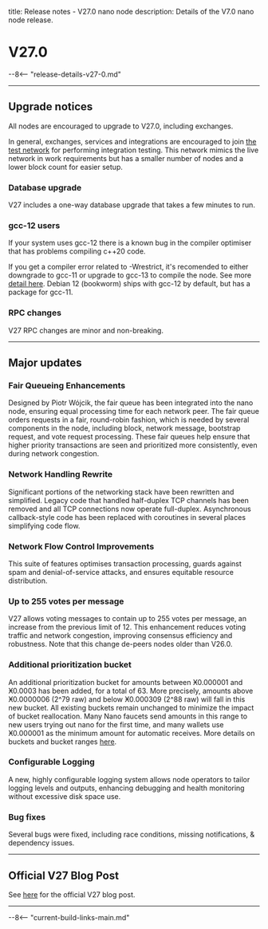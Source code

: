title: Release notes - V27.0 nano node
description: Details of the V7.0 nano node release.

# V27.0

--8<-- "release-details-v27-0.md"

---

## Upgrade notices

All nodes are encouraged to upgrade to V27.0, including exchanges.

In general, exchanges, services and integrations are encouraged to join [the test network](../running-a-node/test-network.md) for performing integration testing. This network mimics the live network in work requirements but has a smaller number of nodes and a lower block count for easier setup.

### Database upgrade

V27 includes a one-way database upgrade that takes a few minutes to run.

### gcc-12 users

If your system uses gcc-12 there is a known bug in the compiler optimiser that has problems compiling c++20 code.

If you get a compiler error related to -Wrestrict, it's recomended to either downgrade to gcc-11 or upgrade to gcc-13 to compile the node. See more [detail here](https://gcc.gnu.org/bugzilla/show_bug.cgi?id=105329). Debian 12 (bookworm) ships with gcc-12 by default, but has a package for gcc-11.

### RPC changes

V27 RPC changes are  minor and non-breaking.

---

## Major updates

### Fair Queueing Enhancements
Designed by Piotr Wójcik, the fair queue has been integrated into the nano node, ensuring equal processing time for each network peer. The fair queue orders requests in a fair, round-robin fashion, which is needed by several components in the node, including block, network message, bootstrap request, and vote request processing. These fair queues help ensure that higher priority transactions are seen and prioritized more consistently, even during network congestion.

### Network Handling Rewrite
Significant portions of the networking stack have been rewritten and simplified. Legacy code that handled half-duplex TCP channels has been removed and all TCP connections now operate full-duplex. Asynchronous callback-style code has been replaced with coroutines in several places simplifying code flow.

### Network Flow Control Improvements
This suite of features optimises transaction processing, guards against spam and denial-of-service attacks, and ensures equitable resource distribution.

### Up to 255 votes per message
V27 allows voting messages to contain up to 255 votes per message, an increase from the previous limit of 12. This enhancement reduces voting traffic and network congestion, improving consensus efficiency and robustness. Note that this change de-peers nodes older than V26.0.

### Additional prioritization bucket
An additional prioritization bucket for amounts between Ӿ0.000001 and Ӿ0.0003 has been added, for a total of 63. More precisely, amounts above Ӿ0.0000006 (2^79 raw) and below Ӿ0.000309 (2^88 raw) will fall in this new bucket. All existing buckets remain unchanged to minimize the impact of bucket reallocation. Many Nano faucets send amounts in this range to new users trying out nano for the first time, and many wallets use Ӿ0.000001 as the minimum amount for automatic receives. More details on buckets and bucket ranges [here](../protocol-design/spam-work-and-prioritization.md/#prioritization-details).  

### Configurable Logging
A new, highly configurable logging system allows node operators to tailor logging levels and outputs, enhancing debugging and health monitoring without excessive disk space use.

### Bug fixes
Several bugs were fixed, including race conditions, missing notifications, & dependency issues.

---

## Official V27 Blog Post
See [here](https://nano.org/en/blog/v27-denarius-preview--eb8bceac) for the official V27 blog post.

---

--8<-- "current-build-links-main.md"

